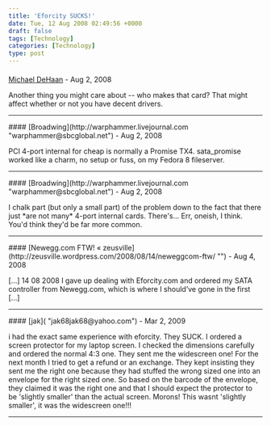 ```yaml
---
title: 'Eforcity SUCKS!'
date: Tue, 12 Aug 2008 02:49:56 +0000
draft: false
tags: [Technology]
categories: [Technology]
type: post
---
```



#### 
[Michael DeHaan](http://michaeldehaan.net/ "michael.dehaan@gmail.com") - <time datetime="2008-08-12 07:17:44">Aug 2, 2008</time>

Another thing you might care about -- who makes that card? That might affect whether or not you have decent drivers.
<hr />
#### 
[Broadwing](http://warphammer.livejournal.com "warphammer@sbcglobal.net") - <time datetime="2008-08-12 23:50:41">Aug 2, 2008</time>

PCI 4-port internal for cheap is normally a Promise TX4. sata\_promise worked like a charm, no setup or fuss, on my Fedora 8 fileserver.
<hr />
#### 
[Broadwing](http://warphammer.livejournal.com "warphammer@sbcglobal.net") - <time datetime="2008-08-12 02:34:34">Aug 2, 2008</time>

I chalk part (but only a small part) of the problem down to the fact that there just \*are not many\* 4-port internal cards. There's... Err, oneish, I think. You'd think they'd be far more common.
<hr />
#### 
[Newegg.com FTW! &laquo; zeusville](http://zeusville.wordpress.com/2008/08/14/neweggcom-ftw/ "") - <time datetime="2008-08-14 22:40:47">Aug 4, 2008</time>

\[...\] 14 08 2008 I gave up dealing with Eforcity.com and ordered my SATA controller from Newegg.com, which is where I should’ve gone in the first \[...\]
<hr />
#### 
[jak]( "jak68jak68@yahoo.com") - <time datetime="2009-03-31 06:11:15">Mar 2, 2009</time>

i had the exact same experience with eforcity. They SUCK. I ordered a screen protector for my laptop screen. I checked the dimensions carefully and ordered the normal 4:3 one. They sent me the widescreen one! For the next month I tried to get a refund or an exchange. They kept insisting they sent me the right one because they had stuffed the wrong sized one into an envelope for the right sized one. So based on the barcode of the envelope, they claimed it was the right one and that I should expect the protector to be 'slightly smaller' than the actual screen. Morons! This wasnt 'slightly smaller', it was the widescreen one!!!
<hr />
